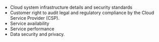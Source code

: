 - Cloud system infrastructure details and security standards
- Customer right to audit legal and regulatory compliance by the Cloud Service Provider (CSP).
- Service availability
- Service performance
- Data security and privacy.